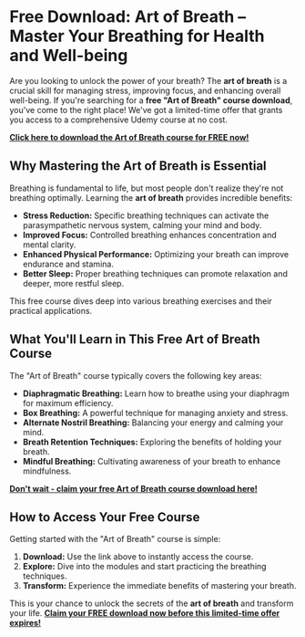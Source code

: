 # Free Download: Art of Breath – Master Your Breathing for Health and Well-being

Are you looking to unlock the power of your breath? The **art of breath** is a crucial skill for managing stress, improving focus, and enhancing overall well-being. If you're searching for a **free "Art of Breath" course download**, you've come to the right place! We've got a limited-time offer that grants you access to a comprehensive Udemy course at no cost.

[**Click here to download the Art of Breath course for FREE now!**](https://udemywork.com/art-of-breath)

## Why Mastering the Art of Breath is Essential

Breathing is fundamental to life, but most people don't realize they're not breathing optimally. Learning the **art of breath** provides incredible benefits:

*   **Stress Reduction:** Specific breathing techniques can activate the parasympathetic nervous system, calming your mind and body.
*   **Improved Focus:** Controlled breathing enhances concentration and mental clarity.
*   **Enhanced Physical Performance:** Optimizing your breath can improve endurance and stamina.
*   **Better Sleep:** Proper breathing techniques can promote relaxation and deeper, more restful sleep.

This free course dives deep into various breathing exercises and their practical applications.

## What You'll Learn in This Free Art of Breath Course

The "Art of Breath" course typically covers the following key areas:

*   **Diaphragmatic Breathing:** Learn how to breathe using your diaphragm for maximum efficiency.
*   **Box Breathing:** A powerful technique for managing anxiety and stress.
*   **Alternate Nostril Breathing:** Balancing your energy and calming your mind.
*   **Breath Retention Techniques:** Exploring the benefits of holding your breath.
*   **Mindful Breathing:** Cultivating awareness of your breath to enhance mindfulness.

[**Don't wait - claim your free Art of Breath course download here!**](https://udemywork.com/art-of-breath)

## How to Access Your Free Course

Getting started with the "Art of Breath" course is simple:

1.  **Download:** Use the link above to instantly access the course.
2.  **Explore:** Dive into the modules and start practicing the breathing techniques.
3.  **Transform:** Experience the immediate benefits of mastering your breath.

This is your chance to unlock the secrets of the **art of breath** and transform your life. **[Claim your FREE download now before this limited-time offer expires!](https://udemywork.com/art-of-breath)**

